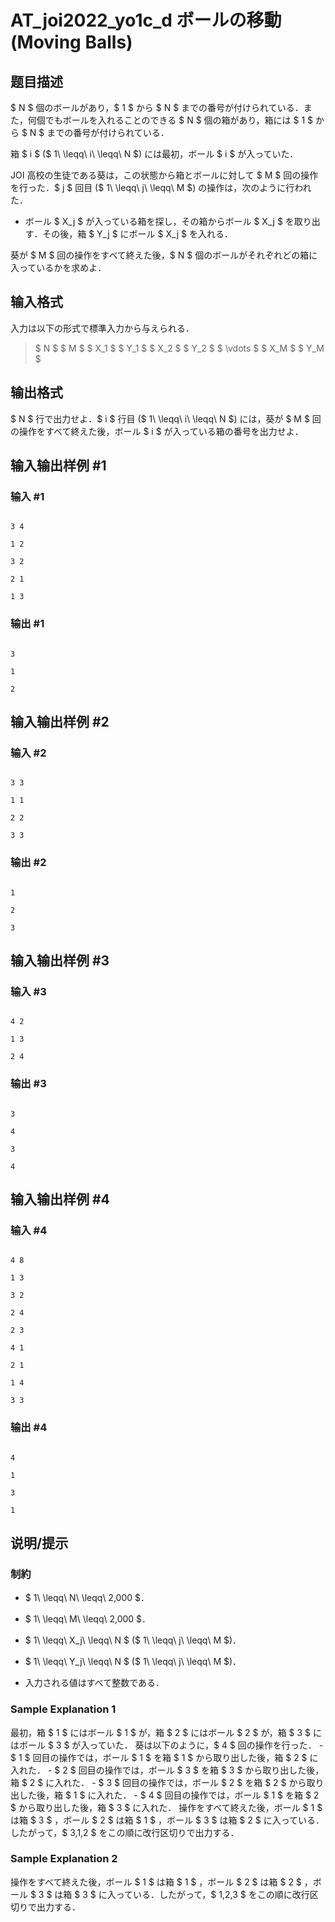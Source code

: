 # AT_joi2022_yo1c_d ボールの移動 (Moving Balls)

## 题目描述

[problemUrl]: https://atcoder.jp/contests/joi2022yo1c/tasks/joi2022_yo1c_d

$ N $ 個のボールがあり，$ 1 $ から $ N $ までの番号が付けられている．また，何個でもボールを入れることのできる $ N $ 個の箱があり，箱には $ 1 $ から $ N $ までの番号が付けられている．

箱 $ i $ ($ 1\ \leqq\ i\ \leqq\ N $) には最初，ボール $ i $ が入っていた．

JOI 高校の生徒である葵は，この状態から箱とボールに対して $ M $ 回の操作を行った．$ j $ 回目 ($ 1\ \leqq\ j\ \leqq\ M $) の操作は，次のように行われた．

- ボール $ X_j $ が入っている箱を探し，その箱からボール $ X_j $ を取り出す．その後，箱 $ Y_j $ にボール $ X_j $ を入れる．

葵が $ M $ 回の操作をすべて終えた後，$ N $ 個のボールがそれぞれどの箱に入っているかを求めよ．

## 输入格式

入力は以下の形式で標準入力から与えられる．

> $ N $ $ M $ $ X_1 $ $ Y_1 $ $ X_2 $ $ Y_2 $ $ \vdots $ $ X_M $ $ Y_M $

## 输出格式

$ N $ 行で出力せよ．$ i $ 行目 ($ 1\ \leqq\ i\ \leqq\ N $) には，葵が $ M $ 回の操作をすべて終えた後，ボール $ i $ が入っている箱の番号を出力せよ．

## 输入输出样例 #1

### 输入 #1

```
3 4
1 2
3 2
2 1
1 3
```

### 输出 #1

```
3
1
2
```

## 输入输出样例 #2

### 输入 #2

```
3 3
1 1
2 2
3 3
```

### 输出 #2

```
1
2
3
```

## 输入输出样例 #3

### 输入 #3

```
4 2
1 3
2 4
```

### 输出 #3

```
3
4
3
4
```

## 输入输出样例 #4

### 输入 #4

```
4 8
1 3
3 2
2 4
2 3
4 1
2 1
1 4
3 3
```

### 输出 #4

```
4
1
3
1
```

## 说明/提示

### 制約

- $ 1\ \leqq\ N\ \leqq\ 2\,000 $．
- $ 1\ \leqq\ M\ \leqq\ 2\,000 $．
- $ 1\ \leqq\ X_j\ \leqq\ N $ ($ 1\ \leqq\ j\ \leqq\ M $)．
- $ 1\ \leqq\ Y_j\ \leqq\ N $ ($ 1\ \leqq\ j\ \leqq\ M $)．
- 入力される値はすべて整数である．

### Sample Explanation 1

最初，箱 $ 1 $ にはボール $ 1 $ が，箱 $ 2 $ にはボール $ 2 $ が，箱 $ 3 $ にはボール $ 3 $ が入っていた． 葵は以下のように，$ 4 $ 回の操作を行った． - $ 1 $ 回目の操作では，ボール $ 1 $ を箱 $ 1 $ から取り出した後，箱 $ 2 $ に入れた． - $ 2 $ 回目の操作では，ボール $ 3 $ を箱 $ 3 $ から取り出した後，箱 $ 2 $ に入れた． - $ 3 $ 回目の操作では，ボール $ 2 $ を箱 $ 2 $ から取り出した後，箱 $ 1 $ に入れた． - $ 4 $ 回目の操作では，ボール $ 1 $ を箱 $ 2 $ から取り出した後，箱 $ 3 $ に入れた． 操作をすべて終えた後，ボール $ 1 $ は箱 $ 3 $ ，ボール $ 2 $ は箱 $ 1 $ ，ボール $ 3 $ は箱 $ 2 $ に入っている．したがって，$ 3,1,2 $ をこの順に改行区切りで出力する．

### Sample Explanation 2

操作をすべて終えた後，ボール $ 1 $ は箱 $ 1 $ ，ボール $ 2 $ は箱 $ 2 $ ，ボール $ 3 $ は箱 $ 3 $ に入っている．したがって，$ 1,2,3 $ をこの順に改行区切りで出力する．